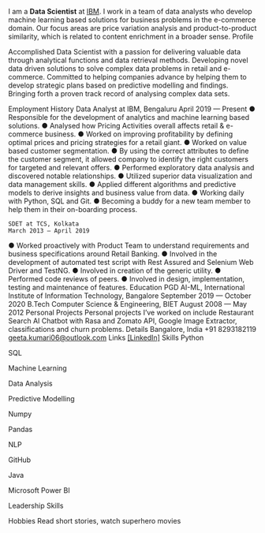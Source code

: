 I am a **Data Scientist** at [IBM](https://in.linkedin.com/company/ibm). I work in a team of data analysts who develop machine learning based solutions for business problems in the e-commerce domain. Our focus areas are price variation analysis and product-to-product similarity, which is related to content enrichment in a broader sense.
 	Profile

Accomplished Data Scientist with a passion for delivering valuable data through analytical functions and data retrieval methods. Developing novel data driven solutions to solve complex data problems in retail and e-commerce. Committed to helping companies advance by helping them to develop strategic plans based on predictive modelling and findings. Bringing forth a proven track record of analysing complex data sets.
 
Employment History
	Data Analyst at IBM, Bengaluru
	April 2019 — Present
●	Responsible for the development of analytics and machine learning based solutions.
●	Analysed how Pricing Activities overall affects retail & e-commerce business.
●	Worked on improving profitability by defining optimal prices and pricing strategies for a retail giant.
●	Worked on value based customer segmentation.
●	By using the correct attributes to define the customer segment, it allowed company to identify the right customers for targeted and relevant offers.
●	Performed exploratory data analysis and discovered notable relationships. 
●	Utilized superior data visualization and data management skills.
●	Applied different algorithms and predictive models to derive insights and business value from data.
●	Working daily with Python, SQL and Git.
●	Becoming a buddy for a new team member to help them in their on-boarding process.

	SDET at TCS, Kolkata
	March 2013 — April 2019
●	Worked proactively with Product Team to understand requirements and business specifications around Retail Banking.
●	Involved in the development of automated test script with Rest Assured and Selenium Web Driver and TestNG.
●	Involved in creation of the generic utility.
●	Performed code reviews of peers.
●	Involved in design, implementation, testing and maintenance of features.
 	Education
PGD AI-ML, International Institute of Information Technology, Bangalore 
September 2019 — October 2020
B.Tech Computer Science & Engineering, BIET
August 2008 — May 2012
 	Personal Projects
Personal projects I’ve worked on include Restaurant Search AI Chatbot with Rasa and Zomato API, Google Image Extractor, classifications and churn problems.
	Details
Bangalore, India
+91 8293182119
geeta.kumari06@outlook.com
Links
[[LinkedIn]](https://in.linkedin.com/company/geetakumari)
Skills
Python
 	 
SQL
 	 
Machine Learning
 	 
Data Analysis
 	 
Predictive Modelling
 	 
Numpy
 	 
Pandas
 	 
NLP
 	 
GitHub
 	 
Java
 	 
Microsoft Power BI
 	 
Leadership Skills
 	 

Hobbies
Read short stories, watch superhero movies

